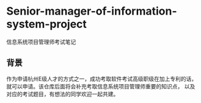# Senior-manager-of-information-system-project
信息系统项目管理师考试笔记

## 背景

作为申请杭州E级人才的方式之一，成功考取软件考试高级职级在加上专利的话，就可以申请。该仓库后面将会补充考取信息系统项目管理师重要的知识点，
以及对应的考试题目，有想法的同学欢迎一起共建。





